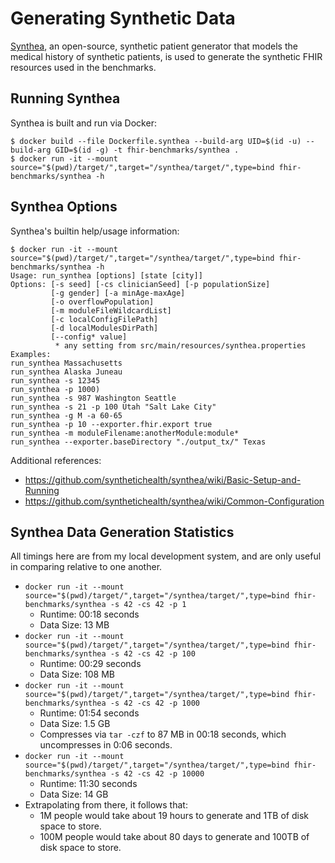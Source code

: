 # Generating Synthetic Data

[Synthea](https://github.com/synthetichealth/synthea),
  an open-source, synthetic patient generator that models the medical history of synthetic patients,
  is used to generate the synthetic FHIR resources used in the benchmarks.


## Running Synthea

Synthea is built and run via Docker:

```
$ docker build --file Dockerfile.synthea --build-arg UID=$(id -u) --build-arg GID=$(id -g) -t fhir-benchmarks/synthea .
$ docker run -it --mount source="$(pwd)/target/",target="/synthea/target/",type=bind fhir-benchmarks/synthea -h
```


## Synthea Options

Synthea's builtin help/usage information:

```
$ docker run -it --mount source="$(pwd)/target/",target="/synthea/target/",type=bind fhir-benchmarks/synthea -h
Usage: run_synthea [options] [state [city]]
Options: [-s seed] [-cs clinicianSeed] [-p populationSize]
         [-g gender] [-a minAge-maxAge]
         [-o overflowPopulation]
         [-m moduleFileWildcardList]
         [-c localConfigFilePath]
         [-d localModulesDirPath]
         [--config* value]
          * any setting from src/main/resources/synthea.properties
Examples:
run_synthea Massachusetts
run_synthea Alaska Juneau
run_synthea -s 12345
run_synthea -p 1000)
run_synthea -s 987 Washington Seattle
run_synthea -s 21 -p 100 Utah "Salt Lake City"
run_synthea -g M -a 60-65
run_synthea -p 10 --exporter.fhir.export true
run_synthea -m moduleFilename:anotherModule:module*
run_synthea --exporter.baseDirectory "./output_tx/" Texas
```

Additional references:

* <https://github.com/synthetichealth/synthea/wiki/Basic-Setup-and-Running>
* <https://github.com/synthetichealth/synthea/wiki/Common-Configuration>


## Synthea Data Generation Statistics

All timings here are from my local development system,
  and are only useful in comparing relative to one another.

* `docker run -it --mount source="$(pwd)/target/",target="/synthea/target/",type=bind fhir-benchmarks/synthea -s 42 -cs 42 -p 1`
    * Runtime: 00:18 seconds
    * Data Size: 13 MB
* `docker run -it --mount source="$(pwd)/target/",target="/synthea/target/",type=bind fhir-benchmarks/synthea -s 42 -cs 42 -p 100`
    * Runtime: 00:29 seconds
    * Data Size: 108 MB
* `docker run -it --mount source="$(pwd)/target/",target="/synthea/target/",type=bind fhir-benchmarks/synthea -s 42 -cs 42 -p 1000`
    * Runtime: 01:54 seconds
    * Data Size: 1.5 GB
    * Compresses via `tar -czf` to 87 MB in 00:18 seconds, which uncompresses in 0:06 seconds.
* `docker run -it --mount source="$(pwd)/target/",target="/synthea/target/",type=bind fhir-benchmarks/synthea -s 42 -cs 42 -p 10000`
    * Runtime: 11:30 seconds
    * Data Size: 14 GB
* Extrapolating from there, it follows that:
    * 1M people would take about 19 hours to generate and 1TB of disk space to store.
    * 100M people would take about 80 days to generate and 100TB of disk space to store.